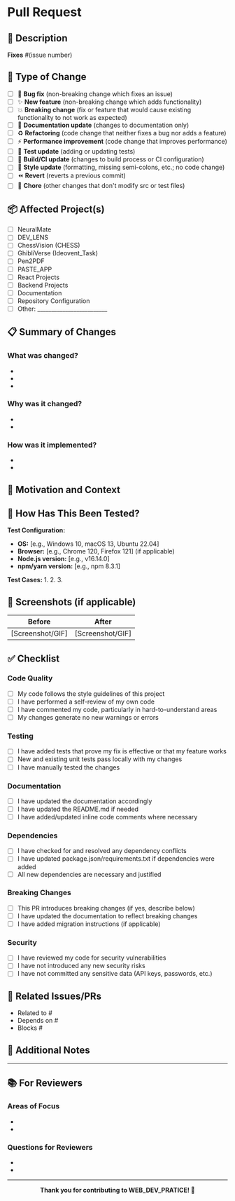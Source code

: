 # Pull Request

## 📝 Description

<!-- Provide a brief description of your changes -->

**Fixes** #(issue number)

## 🔄 Type of Change

<!-- Mark the relevant option with an "x" -->

- [ ] 🐛 **Bug fix** (non-breaking change which fixes an issue)
- [ ] ✨ **New feature** (non-breaking change which adds functionality)
- [ ] 💥 **Breaking change** (fix or feature that would cause existing functionality to not work as expected)
- [ ] 📝 **Documentation update** (changes to documentation only)
- [ ] ♻️ **Refactoring** (code change that neither fixes a bug nor adds a feature)
- [ ] ⚡ **Performance improvement** (code change that improves performance)
- [ ] 🧪 **Test update** (adding or updating tests)
- [ ] 🔧 **Build/CI update** (changes to build process or CI configuration)
- [ ] 🎨 **Style update** (formatting, missing semi-colons, etc.; no code change)
- [ ] ⏪ **Revert** (reverts a previous commit)
- [ ] 🔀 **Chore** (other changes that don't modify src or test files)

## 📦 Affected Project(s)

<!-- Mark all that apply with an "x" -->

- [ ] NeuralMate
- [ ] DEV_LENS
- [ ] ChessVision (CHESS)
- [ ] GhibliVerse (Ideovent_Task)
- [ ] Pen2PDF
- [ ] PASTE_APP
- [ ] React Projects
- [ ] Backend Projects
- [ ] Documentation
- [ ] Repository Configuration
- [ ] Other: _________________________

## 📋 Summary of Changes

<!-- Provide a detailed description of your changes -->

### What was changed?

- 
- 
- 

### Why was it changed?

- 
- 

### How was it implemented?

- 
- 

## 🎯 Motivation and Context

<!-- Why is this change required? What problem does it solve? -->

## 🧪 How Has This Been Tested?

<!-- Please describe the tests that you ran to verify your changes -->

**Test Configuration:**
- **OS:** [e.g., Windows 10, macOS 13, Ubuntu 22.04]
- **Browser:** [e.g., Chrome 120, Firefox 121] (if applicable)
- **Node.js version:** [e.g., v16.14.0]
- **npm/yarn version:** [e.g., npm 8.3.1]

**Test Cases:**
1. 
2. 
3. 

## 📸 Screenshots (if applicable)

<!-- Add screenshots or GIFs to demonstrate the changes, especially for UI updates -->

| Before | After |
|--------|-------|
| [Screenshot/GIF] | [Screenshot/GIF] |

## ✅ Checklist

<!-- Mark completed items with an "x" -->

### Code Quality
- [ ] My code follows the style guidelines of this project
- [ ] I have performed a self-review of my own code
- [ ] I have commented my code, particularly in hard-to-understand areas
- [ ] My changes generate no new warnings or errors

### Testing
- [ ] I have added tests that prove my fix is effective or that my feature works
- [ ] New and existing unit tests pass locally with my changes
- [ ] I have manually tested the changes

### Documentation
- [ ] I have updated the documentation accordingly
- [ ] I have updated the README.md if needed
- [ ] I have added/updated inline code comments where necessary

### Dependencies
- [ ] I have checked for and resolved any dependency conflicts
- [ ] I have updated package.json/requirements.txt if dependencies were added
- [ ] All new dependencies are necessary and justified

### Breaking Changes
- [ ] This PR introduces breaking changes (if yes, describe below)
- [ ] I have updated the documentation to reflect breaking changes
- [ ] I have added migration instructions (if applicable)

### Security
- [ ] I have reviewed my code for security vulnerabilities
- [ ] I have not introduced any new security risks
- [ ] I have not committed any sensitive data (API keys, passwords, etc.)

## 🔗 Related Issues/PRs

<!-- Link to related issues or pull requests -->

- Related to #
- Depends on #
- Blocks #

## 💬 Additional Notes

<!-- Add any additional notes, questions, or concerns here -->

---

## 📚 For Reviewers

<!-- Help reviewers understand what to focus on -->

### Areas of Focus
- 
- 

### Questions for Reviewers
- 
- 

---

<div align="center">

**Thank you for contributing to WEB_DEV_PRATICE! 🚀**

</div>
